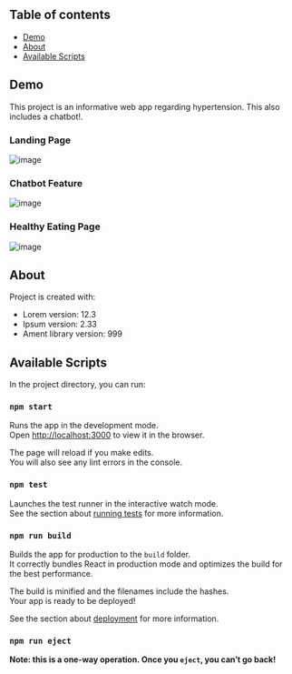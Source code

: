 ## Table of contents
* [Demo](#demo)
* [About](#about)
* [Available Scripts](#available-scripts)

## Demo
This project is an informative web app regarding hypertension. This also includes a chatbot!.
### Landing Page
![image](https://user-images.githubusercontent.com/77128514/149418422-18d9c2fe-8e6d-44bd-8853-a162f7a399c8.png)
### Chatbot Feature
![image](https://user-images.githubusercontent.com/77128514/149418825-ea375760-31cf-46fc-891b-ad560674ce45.png)
### Healthy Eating Page
![image](https://user-images.githubusercontent.com/77128514/149418923-a1cb7f35-fb2c-4a47-b153-c474a6427ded.png)


	
## About
Project is created with:
* Lorem version: 12.3
* Ipsum version: 2.33
* Ament library version: 999
	

## Available Scripts

In the project directory, you can run:

### `npm start`

Runs the app in the development mode.\
Open [http://localhost:3000](http://localhost:3000) to view it in the browser.

The page will reload if you make edits.\
You will also see any lint errors in the console.

### `npm test`

Launches the test runner in the interactive watch mode.\
See the section about [running tests](https://facebook.github.io/create-react-app/docs/running-tests) for more information.

### `npm run build`

Builds the app for production to the `build` folder.\
It correctly bundles React in production mode and optimizes the build for the best performance.

The build is minified and the filenames include the hashes.\
Your app is ready to be deployed!

See the section about [deployment](https://facebook.github.io/create-react-app/docs/deployment) for more information.

### `npm run eject`

**Note: this is a one-way operation. Once you `eject`, you can’t go back!**

